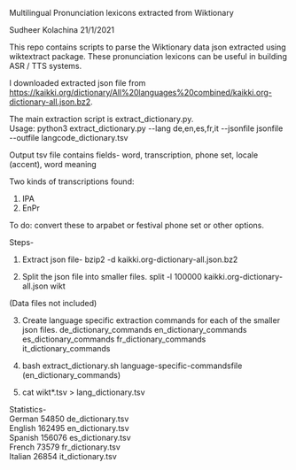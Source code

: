 Multilingual Pronunciation lexicons extracted from Wiktionary

Sudheer Kolachina
21/1/2021

This repo contains scripts to parse the Wiktionary data json extracted using wiktextract package. 
These pronunciation lexicons can be useful in building ASR / TTS systems.

I downloaded extracted json file from https://kaikki.org/dictionary/All%20languages%20combined/kaikki.org-dictionary-all.json.bz2.

The main extraction script is extract\_dictionary.py.\
Usage: 
python3 extract\_dictionary.py --lang de,en,es,fr,it --jsonfile jsonfile --outfile langcode\_dictionary.tsv

Output tsv file contains fields- word, transcription, phone set, locale (accent), word meaning

Two kinds of transcriptions found:
1. IPA
2. EnPr

To do: convert these to arpabet or festival phone set or other options. 

Steps-
1. Extract json file- 
bzip2 -d kaikki.org-dictionary-all.json.bz2

2. Split the json file into smaller files.
split -l 100000 kaikki.org-dictionary-all.json wikt

(Data files not included)

3. Create language specific extraction commands for each of the smaller json files. 
de\_dictionary\_commands
en\_dictionary\_commands
es\_dictionary\_commands
fr\_dictionary\_commands
it\_dictionary\_commands

4. bash extract\_dictionary.sh language-specific-commandsfile (en\_dictionary\_commands)

5. cat wikt*.tsv > lang_dictionary.tsv

Statistics-\
German	54850 de_dictionary.tsv\
English	162495 en_dictionary.tsv\
Spanish	156076 es_dictionary.tsv\
French	73579 fr_dictionary.tsv\
Italian	26854 it_dictionary.tsv
